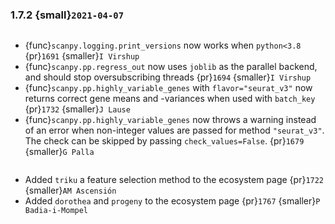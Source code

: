 ### 1.7.2 {small}`2021-04-07`

```{rubric} Bug fixes
```

- {func}`scanpy.logging.print_versions` now works when `python<3.8` {pr}`1691` {smaller}`I Virshup`
- {func}`scanpy.pp.regress_out` now uses `joblib` as the parallel backend, and should stop oversubscribing threads {pr}`1694` {smaller}`I Virshup`
- {func}`scanpy.pp.highly_variable_genes` with `flavor="seurat_v3"` now returns correct gene means and -variances when used with `batch_key` {pr}`1732` {smaller}`J Lause`
- {func}`scanpy.pp.highly_variable_genes` now throws a warning instead of an error when non-integer values are passed for method `"seurat_v3"`. The check can be skipped by passing `check_values=False`. {pr}`1679` {smaller}`G Palla`

```{rubric} Ecosystem
```

- Added `triku` a feature selection method to the ecosystem page {pr}`1722` {smaller}`AM Ascensión`
- Added `dorothea` and `progeny` to the ecosystem page {pr}`1767` {smaller}`P Badia-i-Mompel`
